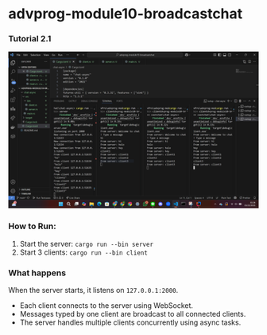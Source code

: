 # advprog-module10-broadcastchat

### Tutorial 2.1
![alt text](image.png)

### How to Run:
1. Start the server: `cargo run --bin server`
2. Start 3 clients: `cargo run --bin client`

### What happens
When the server starts, it listens on `127.0.0.1:2000`.
- Each client connects to the server using WebSocket.
- Messages typed by one client are broadcast to all connected clients.
- The server handles multiple clients concurrently using async tasks.